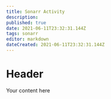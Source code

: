 ```yaml
---
title: Sonarr Activity
description: 
published: true
date: 2021-06-11T23:32:31.144Z
tags: sonarr
editor: markdown
dateCreated: 2021-06-11T23:32:31.144Z
---
```


# Header
Your content here